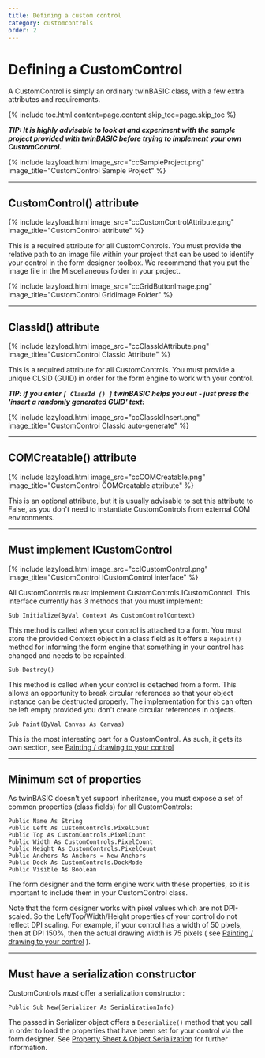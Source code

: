 ```yaml
---
title: Defining a custom control
category: customcontrols
order: 2
---
```


# Defining a CustomControl

A CustomControl is simply an ordinary twinBASIC class, with a few extra attributes and requirements.

{% include toc.html content=page.content skip_toc=page.skip_toc %}

_**TIP: It is highly advisable to look at and experiment with the sample project provided with twinBASIC before trying to implement your own CustomControl.**_

{% include lazyload.html image_src="ccSampleProject.png" image_title="CustomControl Sample Project" %}

***

## CustomControl() attribute

{% include lazyload.html image_src="ccCustomControlAttribute.png" image_title="CustomControl attribute" %}

This is a required attribute for all CustomControls.  You must provide the relative path to an image file within your project that can be used to identify your control in the form designer toolbox.  We recommend that you put the image file in the Miscellaneous folder in your project.

{% include lazyload.html image_src="ccGridButtonImage.png" image_title="CustomControl GridImage Folder" %}

***

##  ClassId() attribute

{% include lazyload.html image_src="ccClassIdAttribute.png" image_title="CustomControl ClassId Attribute" %}

This is a required attribute for all CustomControls.  You must provide a unique CLSID (GUID) in order for the form engine to work with your control. 

_**TIP:  if you enter ` [ ClassId () ] ` twinBASIC helps you out - just press the 'insert a randomly generated GUID' text:**_

{% include lazyload.html image_src="ccClassIdInsert.png" image_title="CustomControl ClassId auto-generate" %}

***

##  COMCreatable() attribute

{% include lazyload.html image_src="ccCOMCreatable.png" image_title="CustomControl COMCreatable attribute" %}

This is an optional attribute, but it is usually advisable to set this attribute to False, as you don't need to instantiate CustomControls from external COM environments.

***

## Must implement ICustomControl

{% include lazyload.html image_src="ccICustomControl.png" image_title="CustomControl ICustomControl interface" %}

All CustomControls *must* implement CustomControls.ICustomControl.  This interface currently has 3 methods that you must implement:

    Sub Initialize(ByVal Context As CustomControlContext)

This method is called when your control is attached to a form.  You must store the provided Context object in a class field as it offers a `Repaint()` method for informing the form engine that something in your control has changed and needs to be repainted.

    Sub Destroy()

This method is called when your control is detached from a form.  This allows an opportunity to break circular references so that your object instance can be destructed properly.   The implementation for this can often be left empty provided you don't create circular references in objects.

    Sub Paint(ByVal Canvas As Canvas)
This is the most interesting part for a CustomControl.  As such, it gets its own section, see [Painting / drawing to your control](painting.html)

***

## Minimum set of properties

As twinBASIC doesn't yet support inheritance, you must expose a set of common properties (class fields) for all CustomControls:

    Public Name As String
    Public Left As CustomControls.PixelCount
    Public Top As CustomControls.PixelCount
    Public Width As CustomControls.PixelCount
    Public Height As CustomControls.PixelCount
    Public Anchors As Anchors = New Anchors
    Public Dock As CustomControls.DockMode
    Public Visible As Boolean
	
The form designer and the form engine work with these properties, so it is important to include them in your CustomControl class.

Note that the form designer works with pixel values which are not DPI-scaled.  So the Left/Top/Width/Height properties of your control do not reflect DPI scaling.  For example, if your control has a width of 50 pixels, then at DPI 150%, then the actual drawing width is 75 pixels ( see [Painting / drawing to your control](painting.html) ).
***

## Must have a serialization constructor

CustomControls *must* offer a serialization constructor:

    Public Sub New(Serializer As SerializationInfo)
	
The passed in Serializer object offers a `Deserialize()` method that you call in order to load the properties that have been set for your control via the form designer.  See [Property Sheet & Object Serialization](propertysheetandserialization.html) for further information.